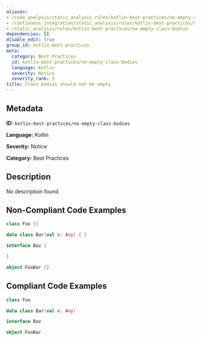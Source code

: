 ```yaml
---
aliases:
- /code_analysis/static_analysis_rules/kotlin-best-practices/no-empty-class-bodies
- /continuous_integration/static_analysis/rules/kotlin-best-practices/no-empty-class-bodies
- /static_analysis/rules/kotlin-best-practices/no-empty-class-bodies
dependencies: []
disable_edit: true
group_id: kotlin-best-practices
meta:
  category: Best Practices
  id: kotlin-best-practices/no-empty-class-bodies
  language: Kotlin
  severity: Notice
  severity_rank: 3
title: Class bodies should not be empty
---
```

<!--  SOURCED FROM https://github.com/DataDog/datadog-static-analyzer-rule-docs -->


## Metadata
**ID:** `kotlin-best-practices/no-empty-class-bodies`

**Language:** Kotlin

**Severity:** Notice

**Category:** Best Practices

## Description
No description found

## Non-Compliant Code Examples
```kotlin
class Foo {}

data class Bar(val v: Any) { }

interface Baz {

}

object FooBar {}
```

## Compliant Code Examples
```kotlin
class Foo

data class Bar(val v: Any)

interface Baz

object FooBar
```
